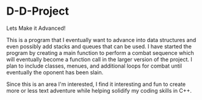 # D-D-Project
Lets Make it Advanced!

This is a program that I eventually want to advance into data structures and even possibly add stacks and queues that can be used.
I have started the program by creating a main function to perform a combat sequence which will eventually become a function call 
in the larger version of the project. I plan to include classes, menues, and additional loops for combat until eventually the oponent
has been slain.

Since this is an area I'm interested, I find it interesting and fun to create more or less text adventure while helping solidify my
coding skills in C++.
